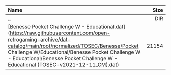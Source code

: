 |Name|Size|
|:---|---:|
|[..](../index.html)|DIR|
|[Benesse Pocket Challenge W - Educational.dat](https://raw.githubusercontent.com/open-retrogaming-archive/dat-catalog/main/root/normalized/TOSEC/Benesse/Pocket Challenge W/Educational/Benesse Pocket Challenge W - Educational/Benesse Pocket Challenge W - Educational (TOSEC-v2021-12-11_CM).dat)|21154|
